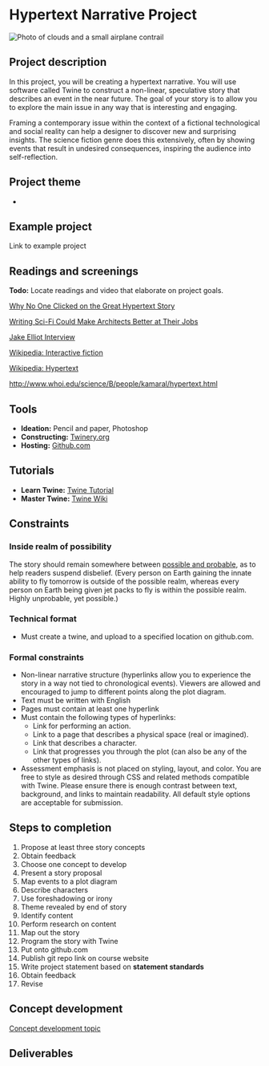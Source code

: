 # Hypertext Narrative Project
![Photo of clouds and a small airplane contrail](https://unsplash.it/3000/1500?image=38)
## Project description
 In this project, you will be creating a hypertext narrative. You will use software called Twine to construct a non-linear, speculative story that describes an event in the near future. The goal of your story is to allow you to explore the main issue in any way that is interesting and engaging.
 
 Framing a contemporary issue within the context of a fictional technological and social reality can help a designer to discover new and surprising insights. The science fiction genre does this extensively, often by showing events that result in undesired consequences, inspiring the audience into self-reflection.
 
## Project theme

- 

## Example project
Link to example project

## Readings and screenings
**Todo:** Locate readings and video that elaborate on project goals.

[Why No One Clicked on the Great Hypertext Story](http://www.wired.com/2013/04/hypertext/)

[Writing Sci-Fi Could Make Architects Better at Their Jobs](http://www.wired.com/2016/04/writing-sci-fi-make-architects-better-jobs/)

[Jake Elliot Interview](http://gameological.com/2013/01/jake-elliott-writer-and-designer-of-kentucky-route-zero/)

[Wikipedia: Interactive fiction](https://en.wikipedia.org/wiki/Interactive_fiction)

[Wikipedia: Hypertext](https://en.wikipedia.org/wiki/Hypertext)

http://www.whoi.edu/science/B/people/kamaral/hypertext.html

## Tools
* **Ideation:** Pencil and paper, Photoshop
* **Constructing:** [Twinery.org](https://twinery.org/)
* **Hosting:** [Github.com](http://github.com)

## Tutorials
* **Learn Twine:** [Twine Tutorial](http://www.auntiepixelante.com/twine/)
* **Master Twine:** [Twine Wiki](http://twinery.org/wiki/twine2:guide)

## Constraints

### Inside realm of possibility
The story should remain somewhere between [possible and probable](http://sds.parsons.edu/transdesign/seminar/speculating-beyond-the-possible/), as to help readers suspend disbelief. (Every person on Earth gaining the innate ability to fly tomorrow is outside of the possible realm, whereas every person on Earth being given jet packs to fly is within the possible realm. Highly unprobable, yet possible.)

### Technical format
* Must create a twine, and upload to a specified location on github.com.


### Formal constraints
* Non-linear narrative structure (hyperlinks allow you to experience the story in a way not tied to chronological events). Viewers are allowed and encouraged to jump to different points along the plot diagram.
* Text must be written with English
* Pages must contain at least one hyperlink
* Must contain the following types of hyperlinks:
  - Link for performing an action. 
  - Link to a page that describes a physical space (real or imagined).
  - Link that describes a character.
  - Link that progresses you through the plot (can also be any of the other types of links).
* Assessment emphasis is not placed on styling, layout, and color. You are free to style as desired through CSS and related methods compatible with Twine. Please ensure there is enough contrast between text, background, and links to maintain readability. All default style options are acceptable for submission.

## Steps to completion 
1. Propose at least three story concepts
2. Obtain feedback
3. Choose one concept to develop
4. Present a story proposal
  1. Map events to a plot diagram
  2. Describe characters
  3. Use foreshadowing or irony
  4. Theme revealed by end of story
5. Identify content
6. Perform research on content
7. Map out the story
8. Program the story with Twine
9. Put onto github.com
10. Publish git repo link on course website
11. Write project statement based on **statement standards**
12. Obtain feedback
13. Revise

## Concept development
[Concept development topic](../topics/concept_development.md)

## Deliverables
